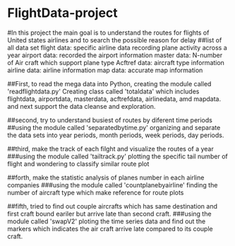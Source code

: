 # FlightData-project
#In this project the main goal is to understand the routes for flights of United states airlines and to search the possible reason for delay
##list of all data set
flight data: specific airline data recording plane activity across a year
airport data: recorded the airport information
master data:  N-number of Air craft which support plane type 
Acftref data: aircraft type information
airline data: airline information
map data: accurate map information
 
##First, to read the mega data into Python, creating the module called 'readflightdata.py'
Creating class called 'totaldata' which includes flightdata, airportdata, masterdata, acftrefdata, airlinedata, amd mapdata.
and next support the data cleanse and exploration.

##second, try to understand busiest of routes by diferent time periods
##using the module called 'separatedbytime.py' 
organizing and separate the data sets into year periods, month periods, week periods, day periods.

##third, make the track of each filght and visualize the routes of a year
###using the module called 'tailtrack.py'
plotting the specific tail number of flight and wondering to classify similar route plot 

##forth, make the statistic analysis of planes number in each airline companies
###using the module called 'countplanebyairline'
finding the number of aircraft type which make reference for route plots

##fifth, tried to find out couple aircrafts which has same destination and first craft bound eariler but arrive late than second craft.
###using the module called 'swapV2'
ploting the time series data and find out the markers which indicates the air craft arrive late compared to its couple craft.



